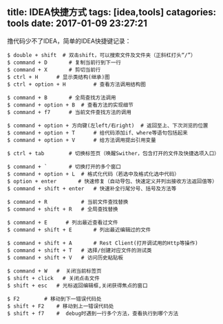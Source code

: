 title: IDEA快捷方式
tags: [idea,tools]
catagories: tools
date: 2017-01-09 23:27:21
---
撸代码少不了IDEA，简单的IDEA快捷键记录：

    $ double + shift  # 双击shift，可以搜索文件及文件夹（正斜杠打头“/”）
    $ command + D 		# 复制当前行到下一行
    $ command + X		# 剪切当前行
    $ ctrl + H		# 显示类结构(继承)图
    $ ctrl + option + H         # 查看方法调用结构图

    $ command + B 		# 全局查找方法调用
    $ command + option + B 	# 查看方法的实现细节
    $ command + f7      # 当前文件查找方法的调用

    $ command + option + 方向键(左left/右right) 	# 返回至上、下次浏览的位置
    $ command + option + T      # 给代码添加if、where等语句包括起来
    $ command + option + V      # 给方法调用提出引用变量

    $ ctrl + tab		# 切换标签页（唤醒Swither，包含打开的文件及快捷选项入口）
    
    $ command + ` 		# 切换打开的多个窗口
    $ command + option + L  # 格式化代码（若选中及格式化选中代码）
    $ option + enter       # 快速修复（自动导包、快速定义并列出接收方法返回值等）
    $ command + shift + enter   # 快速补全行尾分号、括号及方法等

    $ command + R 			# 当前文件查找替换
    $ command + shift + R 	# 全局查找替换

    $ command + E      # 列出最近查看过文件
    $ command + shift + E       # 列出最近编辑过的文件

    $ command + shift + A       # Rest Client(打开调试用的Http等操作)
    $ command + shift + T   # 选择/创建对应文件的测试类
    $ command + shift + V   # 访问历史粘贴板
     
    $ command + W  	#  关闭当前标签页
    $ shift + click   # 关闭点击文件
    $ shift + esc 	# 光标返回编辑框,关闭获得焦点的窗口

    $ F2        # 移动到下一错误代码处
    $ shift + F2    # 移动到上一错误代码处
    $ shift + f7    #  debug时遇到一行多个方法，查看执行到哪个方法